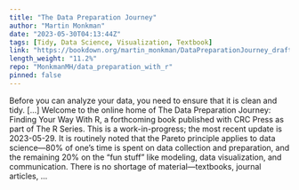 ```yaml
---
title: "The Data Preparation Journey"
author: "Martin Monkman"
date: "2023-05-30T04:13:44Z"
tags: [Tidy, Data Science, Visualization, Textbook]
link: "https://bookdown.org/martin_monkman/DataPreparationJourney_draft/"
length_weight: "11.2%"
repo: "MonkmanMH/data_preparation_with_r"
pinned: false
---
```


Before you can analyze your data, you need to ensure that it is clean and tidy. [...] Welcome to the online home of The Data Preparation Journey: Finding Your Way With R, a forthcoming book published with CRC Press as part of The R Series. This is a work-in-progress; the most recent update is 2023-05-29. It is routinely noted that the Pareto principle applies to data science—80% of one’s time is spent on data collection and preparation, and the remaining 20% on the “fun stuff” like modeling, data visualization, and communication. There is no shortage of material—textbooks, journal articles, ...
